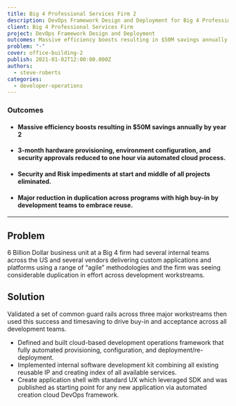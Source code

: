 ```yaml
---
title: Big 4 Professional Services Firm 2
description: DevOps Framework Design and Deployment for Big 4 Professional Services Firm
client: Big 4 Professional Services Firm
project: DevOps Framework Design and Deployment
outcomes: Massive efficiency boosts resulting in $50M savings annually by year 2
problem: "-"
cover: office-building-2
publish: 2021-01-02T12:00:00.000Z
authors:
  - steve-roberts
categories:
  - developer-operations
---
```

### Outcomes

* #### Massive efficiency boosts resulting in $50M savings annually by year 2
* #### 3-month hardware provisioning, environment configuration, and security approvals reduced to one hour via automated cloud process.
* #### Security and Risk impediments at start and middle of all projects eliminated.
* #### Major reduction in duplication across programs with high buy-in by development teams to embrace reuse.

- - - 

## Problem
6 Billion Dollar business unit at a Big 4 firm had several internal teams across the US and several vendors delivering custom applications and platforms using a range of “agile” methodologies and the firm was seeing considerable duplication in effort across development workstreams.

## Solution

Validated a set of common guard rails across three major workstreams then used this success and timesaving to drive buy-in and acceptance across all development teams.

* Defined and built cloud-based development operations framework that fully automated provisioning, configuration, and deployment/re-deployment.
* Implemented internal software development kit combining all existing reusable IP and creating index of all available services.
* Create application shell with standard UX which leveraged SDK and was published as starting point for any new application via automated creation cloud DevOps framework.
